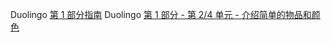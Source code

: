 Duolingo [第 1 部分指南](https://www.duolingo.cn/guidebook/en/1)
Duolingo [第 1 部分 - 第 2/4 单元 - 介绍简单的物品和颜色](https://www.duolingo.cn/learn)